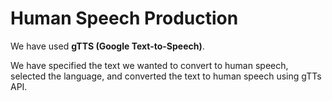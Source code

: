 # Human Speech Production

We have used **gTTS (Google Text-to-Speech)**.

We have specified the text we wanted to convert to human speech, selected the language, and converted the text to human speech using gTTs API.
